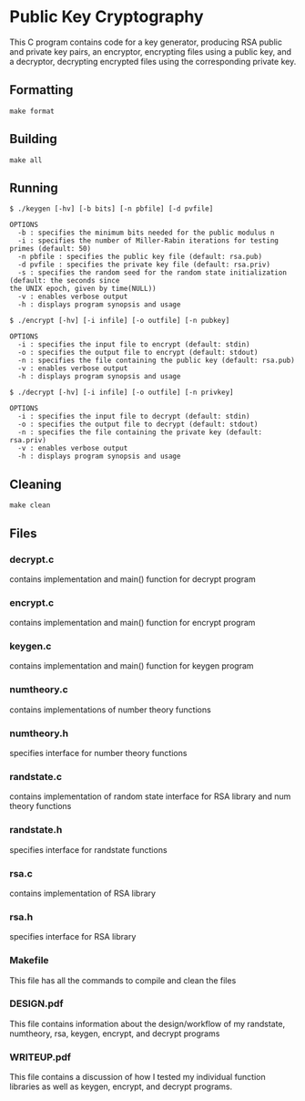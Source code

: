 # Public Key Cryptography

This C program contains code for a key generator, producing RSA public and private key pairs,
an encryptor, encrypting files using a public key, and a decryptor, decrypting encrypted
files using the corresponding private key.

## Formatting

```
make format
```

## Building

```
make all
```

## Running

```
$ ./keygen [-hv] [-b bits] [-n pbfile] [-d pvfile]
```

```
OPTIONS
  -b : specifies the minimum bits needed for the public modulus n
  -i : specifies the number of Miller-Rabin iterations for testing primes (default: 50)
  -n pbfile : specifies the public key file (default: rsa.pub)
  -d pvfile : specifies the private key file (default: rsa.priv)
  -s : specifies the random seed for the random state initialization (default: the seconds since 
the UNIX epoch, given by time(NULL))
  -v : enables verbose output
  -h : displays program synopsis and usage
```

```
$ ./encrypt [-hv] [-i infile] [-o outfile] [-n pubkey]
```

```
OPTIONS
  -i : specifies the input file to encrypt (default: stdin)
  -o : specifies the output file to encrypt (default: stdout)
  -n : specifies the file containing the public key (default: rsa.pub)
  -v : enables verbose output
  -h : displays program synopsis and usage
```

```
$ ./decrypt [-hv] [-i infile] [-o outfile] [-n privkey]
```

```
OPTIONS
  -i : specifies the input file to decrypt (default: stdin)
  -o : specifies the output file to decrypt (default: stdout)
  -n : specifies the file containing the private key (default: rsa.priv)
  -v : enables verbose output
  -h : displays program synopsis and usage
```

## Cleaning

```
make clean
```

## Files

### decrypt.c
contains implementation and main() function for decrypt program

### encrypt.c
contains implementation and main() function for encrypt program

### keygen.c
contains implementation and main() function for keygen program

### numtheory.c
contains implementations of number theory functions

### numtheory.h
specifies interface for number theory functions

### randstate.c
contains implementation of random state interface for RSA library and num theory functions

### randstate.h
specifies interface for randstate functions

### rsa.c
contains implementation of RSA library

### rsa.h
specifies interface for RSA library

### Makefile
This file has all the commands to compile and clean the files

### DESIGN.pdf
This file contains information about the design/workflow of my randstate, numtheory, rsa, keygen, encrypt, and decrypt programs

### WRITEUP.pdf
This file contains a discussion of how I tested my individual function libraries as well as keygen, encrypt, and decrypt programs.

